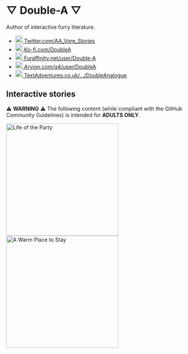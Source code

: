 # <span role="presentation">▽</span> Double-A <span role="presentation">▽</span>
Author of interactive furry literature.

* [<img alt="Twitter logo" height=20 src="https://www.twitter.com/favicon.ico"> Twitter.com/AA_Vore_Stories](https://twitter.com/aa_vore_stories)
* [<img alt="Ko-Fi logo" height=20 src="https://ko-fi.com/favicon.ico"> Ko-fi.com/DoubleA](https://ko-fi.com/doublea)
* [<img alt="Fur Affinity logo" height=20 src="https://www.furaffinity.net/favicon.ico"> Furaffinity.net/user/Double-A](https://furaffinity.net/user/double-a/)
* [<img alt="Eka's Portal logo" height=20 src="https://aryion.com/favicon.ico"> Aryion.com/g4/user/DoubleA](https://aryion.com/g4/user/DoubleA)
* [<img alt="Text Adventures logo" height=20 src="https://textadventures.co.uk/favicon.ico"> TextAdventures.co.uk/.../DoubleAnalogue](http://textadventures.co.uk/user/view/ijksmi-7ckcj4lgnswv0mw/doubleanalogue)

## Interactive stories

⚠️ **WARNING** ⚠️ The following content (while compliant with the GitHub Community Guidelines) is intended for **ADULTS ONLY**.

[<img alt="Life of the Party" width="300" src="https://double-a-stories.github.io/life-of-the-party/logo.png">](https://double-a-stories.github.io/life-of-the-party/) [<img alt="A Warm Place to Stay" width="300" src="https://double-a-stories.github.io/a-warm-place-to-stay/logo.png">](https://double-a-stories.github.io/a-warm-place-to-stay/)
